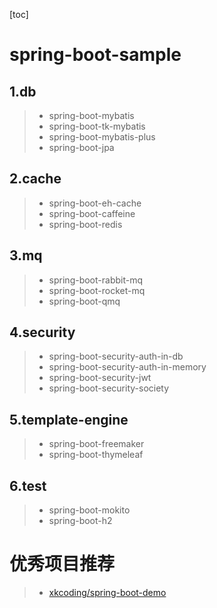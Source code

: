 [toc]









# spring-boot-sample

## 1.db

> - spring-boot-mybatis
> - spring-boot-tk-mybatis
> - spring-boot-mybatis-plus
> - spring-boot-jpa

## 2.cache

> - spring-boot-eh-cache
> - spring-boot-caffeine
> - spring-boot-redis





## 3.mq

> - spring-boot-rabbit-mq
> - spring-boot-rocket-mq
> - spring-boot-qmq





## 4.security

> - spring-boot-security-auth-in-db
> - spring-boot-security-auth-in-memory
> - spring-boot-security-jwt
> - spring-boot-security-society





## 5.template-engine

> - spring-boot-freemaker
> - spring-boot-thymeleaf





## 6.test

> - spring-boot-mokito
> - spring-boot-h2





# 优秀项目推荐
> - [xkcoding/spring-boot-demo](https://github.com/xkcoding/spring-boot-demo)
> 



